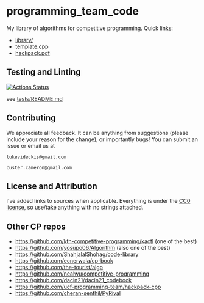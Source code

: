 # programming_team_code

My library of algorithms for competitive programming. Quick links:

- [library/](library/)
- [template.cpp](library/contest/template.cpp)
- [hackpack.pdf](hackpack.pdf)

## Testing and Linting
[![Actions Status](https://github.com/lrvideckis/programming_team_code/workflows/verify/badge.svg)](https://github.com/lrvideckis/programming_team_code/actions)

see [tests/README.md](tests/README.md)

## Contributing
We appreciate all feedback. It can be anything from suggestions (please include your reason for the change), or importantly bugs! You can submit an issue or email us at
```
lukevideckis@gmail.com
```
```
custer.cameron@gmail.com
```

## License and Attribution

I've added links to sources when applicable. Everything is under the [CC0 license](https://creativecommons.org/publicdomain/zero/1.0/), so use/take anything with no strings attached.

## Other CP repos

- https://github.com/kth-competitive-programming/kactl (one of the best)
- https://github.com/yosupo06/Algorithm (also one of the best)
- https://github.com/ShahjalalShohag/code-library
- https://github.com/ecnerwala/cp-book
- https://github.com/the-tourist/algo
- https://github.com/nealwu/competitive-programming
- https://github.com/dacin21/dacin21_codebook
- https://github.com/ucf-programming-team/hackpack-cpp
- https://github.com/cheran-senthil/PyRival
